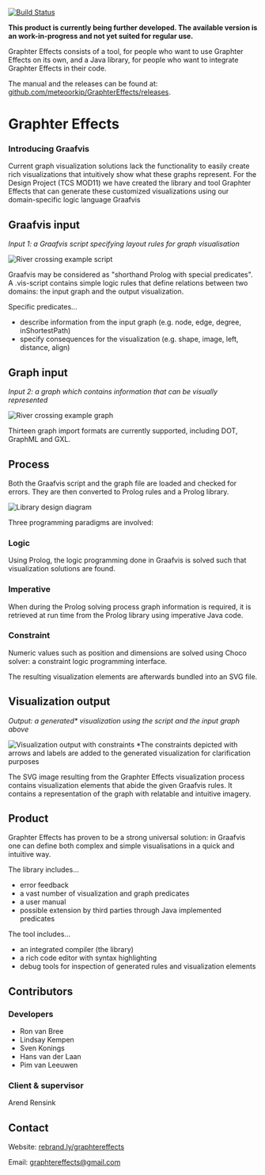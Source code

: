 [![Build Status](https://travis-ci.org/Lars-Meijer/GraphterEffects2.svg?branch=master)](https://travis-ci.org/Lars-Meijer/GraphterEffects2)

**This product is currently being further developed.
The available version is an work-in-progress and not yet suited for regular use.**

Graphter Effects consists of a tool, for people who want to use Graphter Effects on its own,
and a Java library, for people who want to integrate Graphter Effects in their code.

The manual and the releases can be found at:
[github.com/meteoorkip/GraphterEffects/releases](https://github.com/meteoorkip/GraphterEffects/releases).


# Graphter Effects
### Introducing Graafvis
Current graph visualization solutions lack the functionality to easily create rich visualizations
that intuitively show what these graphs represent. For the Design Project (TCS MOD11) we
have created the library and tool Graphter Effects that can generate these customized
visualizations using our domain-specific logic language Graafvis

## Graafvis input
*Input 1: a Graafvis script specifying layout rules for graph visualisation*

![River crossing example script](http://i.imgur.com/0j2vGD7.png "River crossing example script")

Graafvis may be considered as "shorthand Prolog with special predicates".
A .vis-script contains simple logic rules that define relations between two domains:
the input graph and the output visualization.

Specific predicates...
* describe information from the input graph (e.g. node, edge, degree, inShortestPath)
* specify consequences for the visualization (e.g. shape, image, left, distance, align)

## Graph input
*Input 2: a graph which contains information that can be visually represented*

![River crossing example graph](http://i.imgur.com/pPMu6nQ.png "River crossing example graph")

Thirteen graph import formats are currently supported, including DOT, GraphML and GXL.

## Process
Both the Graafvis script and the graph file are loaded and checked for errors.
They are then converted to Prolog rules and a Prolog library.

![Library design diagram](http://i.imgur.com/6w84s60.png "Library design diagram")

Three programming paradigms are involved:
### Logic
Using Prolog, the logic programming done in Graafvis is solved such that visualization solutions are found.
### Imperative
When during the Prolog solving process graph information is required,
it is retrieved at run time from the Prolog library using imperative Java code.
### Constraint
Numeric values such as position and dimensions are solved using Choco solver:
a constraint logic programming interface.

The resulting visualization elements are afterwards bundled into an SVG file.

## Visualization output
*Output: a generated\* visualization using the script and the input graph above*

![Visualization output with constraints](http://i.imgur.com/L6mgRh3.jpg "Visualization output with constraints")
\*The constraints depicted with arrows and labels are added to the generated visualization for clarification purposes

The SVG image resulting from the Graphter Effects visualization process contains visualization elements
that abide the given Graafvis rules. It contains a representation of the graph with relatable and intuitive imagery.

## Product
Graphter Effects has proven to be a strong universal solution:
in Graafvis one can define both complex and simple visualisations in a quick and intuitive way.

The library includes...
* error feedback
* a vast number of visualization and graph predicates
* a user manual
* possible extension by third parties through Java implemented predicates

The tool includes...
* an integrated compiler (the library)
* a rich code editor with syntax highlighting
* debug tools for inspection of generated rules and visualization elements

## Contributors
### Developers
* Ron van Bree
* Lindsay Kempen
* Sven Konings
* Hans van der Laan
* Pim van Leeuwen

### Client & supervisor
Arend Rensink

## Contact
Website: [rebrand.ly/graphtereffects](https://rebrand.ly/graphtereffects)

Email: [graphtereffects@gmail.com](mailto:graphtereffects@gmail.com)
